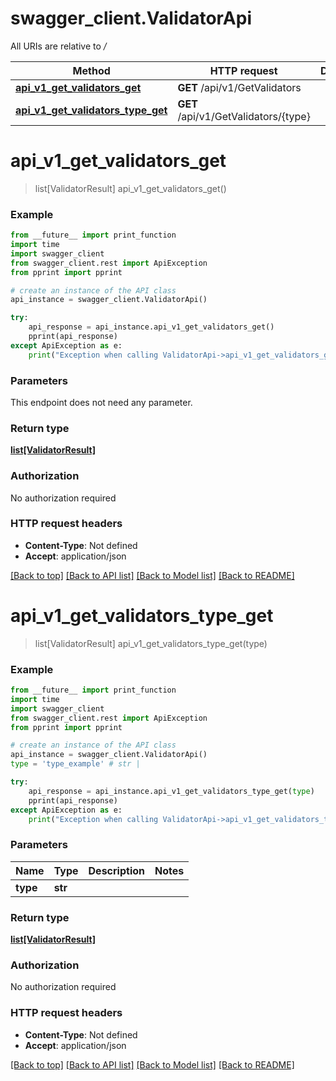 # swagger_client.ValidatorApi

All URIs are relative to */*

Method | HTTP request | Description
------------- | ------------- | -------------
[**api_v1_get_validators_get**](ValidatorApi.md#api_v1_get_validators_get) | **GET** /api/v1/GetValidators | 
[**api_v1_get_validators_type_get**](ValidatorApi.md#api_v1_get_validators_type_get) | **GET** /api/v1/GetValidators/{type} | 

# **api_v1_get_validators_get**
> list[ValidatorResult] api_v1_get_validators_get()



### Example
```python
from __future__ import print_function
import time
import swagger_client
from swagger_client.rest import ApiException
from pprint import pprint

# create an instance of the API class
api_instance = swagger_client.ValidatorApi()

try:
    api_response = api_instance.api_v1_get_validators_get()
    pprint(api_response)
except ApiException as e:
    print("Exception when calling ValidatorApi->api_v1_get_validators_get: %s\n" % e)
```

### Parameters
This endpoint does not need any parameter.

### Return type

[**list[ValidatorResult]**](ValidatorResult.md)

### Authorization

No authorization required

### HTTP request headers

 - **Content-Type**: Not defined
 - **Accept**: application/json

[[Back to top]](#) [[Back to API list]](../README.md#documentation-for-api-endpoints) [[Back to Model list]](../README.md#documentation-for-models) [[Back to README]](../README.md)

# **api_v1_get_validators_type_get**
> list[ValidatorResult] api_v1_get_validators_type_get(type)



### Example
```python
from __future__ import print_function
import time
import swagger_client
from swagger_client.rest import ApiException
from pprint import pprint

# create an instance of the API class
api_instance = swagger_client.ValidatorApi()
type = 'type_example' # str | 

try:
    api_response = api_instance.api_v1_get_validators_type_get(type)
    pprint(api_response)
except ApiException as e:
    print("Exception when calling ValidatorApi->api_v1_get_validators_type_get: %s\n" % e)
```

### Parameters

Name | Type | Description  | Notes
------------- | ------------- | ------------- | -------------
 **type** | **str**|  | 

### Return type

[**list[ValidatorResult]**](ValidatorResult.md)

### Authorization

No authorization required

### HTTP request headers

 - **Content-Type**: Not defined
 - **Accept**: application/json

[[Back to top]](#) [[Back to API list]](../README.md#documentation-for-api-endpoints) [[Back to Model list]](../README.md#documentation-for-models) [[Back to README]](../README.md)

